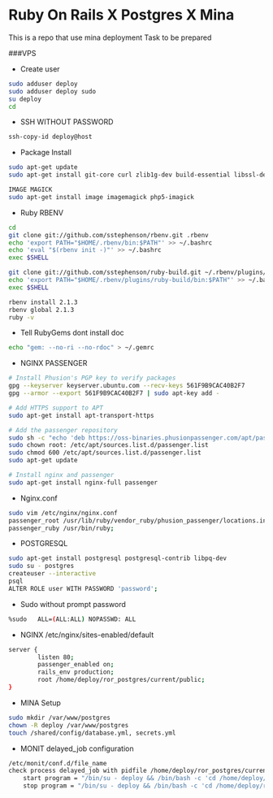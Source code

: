 Ruby On Rails X Postgres X Mina
===============================
This is a repo that use mina deployment
Task to be prepared

###VPS
- Create user
```bash
sudo adduser deploy
sudo adduser deploy sudo
su deploy
cd
```
- SSH WITHOUT PASSWORD
```bash
ssh-copy-id deploy@host
```
- Package Install
```bash
sudo apt-get update
sudo apt-get install git-core curl zlib1g-dev build-essential libssl-dev libreadline-dev libyaml-dev libsqlite3-dev sqlite3 libxml2-dev libxslt1-dev libcurl4-openssl-dev python-software-properties nodejs 
```

```bash
IMAGE MAGICK
sudo apt-get install image imagemagick php5-imagick 
```
- Ruby RBENV
```bash
cd
git clone git://github.com/sstephenson/rbenv.git .rbenv
echo 'export PATH="$HOME/.rbenv/bin:$PATH"' >> ~/.bashrc
echo 'eval "$(rbenv init -)"' >> ~/.bashrc
exec $SHELL

git clone git://github.com/sstephenson/ruby-build.git ~/.rbenv/plugins/ruby-build
echo 'export PATH="$HOME/.rbenv/plugins/ruby-build/bin:$PATH"' >> ~/.bashrc
exec $SHELL

rbenv install 2.1.3
rbenv global 2.1.3
ruby -v
```
- Tell RubyGems dont install doc
```bash
echo "gem: --no-ri --no-rdoc" > ~/.gemrc
```

- NGINX PASSENGER
```bash
# Install Phusion's PGP key to verify packages
gpg --keyserver keyserver.ubuntu.com --recv-keys 561F9B9CAC40B2F7
gpg --armor --export 561F9B9CAC40B2F7 | sudo apt-key add -

# Add HTTPS support to APT
sudo apt-get install apt-transport-https

# Add the passenger repository
sudo sh -c "echo 'deb https://oss-binaries.phusionpassenger.com/apt/passenger trusty main' >> /etc/apt/sources.list.d/passenger.list"
sudo chown root: /etc/apt/sources.list.d/passenger.list
sudo chmod 600 /etc/apt/sources.list.d/passenger.list
sudo apt-get update

# Install nginx and passenger
sudo apt-get install nginx-full passenger
```

- Nginx.conf 
```bash
sudo vim /etc/nginx/nginx.conf
passenger_root /usr/lib/ruby/vendor_ruby/phusion_passenger/locations.ini;
passenger_ruby /usr/bin/ruby;
```
- POSTGRESQL
```bash
sudo apt-get install postgresql postgresql-contrib libpq-dev
sudo su - postgres
createuser --interactive
psql
ALTER ROLE user WITH PASSWORD 'password';
```
- Sudo without prompt password
```bash
%sudo   ALL=(ALL:ALL) NOPASSWD: ALL
```

- NGINX /etc/nginx/sites-enabled/default
```bash
server {
        listen 80;
        passenger_enabled on;
        rails_env production;
        root /home/deploy/ror_postgres/current/public;
}
```
- MINA Setup
```bash
sudo mkdir /var/www/postgres
chown -R deploy /var/www/postgres
touch /shared/config/database.yml, secrets.yml
```

- MONIT delayed_job configuration
```bash
/etc/monit/conf.d/file_name
check process delayed_job with pidfile /home/deploy/ror_postgres/current/tmp/pids/delayed_job.pid
    start program = "/bin/su - deploy && /bin/bash -c 'cd /home/deploy/ror_postgres/current && PATH=/home/deploy/.rbenv/bin:/home/deploy/.rbenv/shims:$PATH RAILS_ENV=production ./bin/delayed_job start'" with timeout 280 seconds
    stop program = "/bin/su - deploy && /bin/bash -c 'cd /home/deploy/ror_postgres/current && PATH=/home/deploy/.rbenv/bin:/home/deploy/.rbenv/shims:$PATH RAILS_ENV=production ./bin/delayed_job stop" with timeout 280 seconds
```
